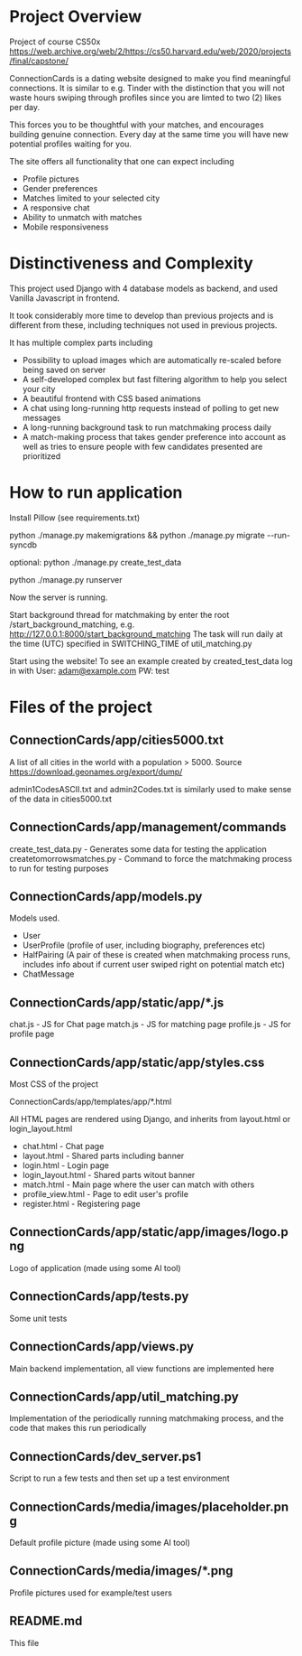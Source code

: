 # Project Overview

Project of course CS50x https://web.archive.org/web/2/https://cs50.harvard.edu/web/2020/projects/final/capstone/

ConnectionCards is a dating website designed to make you find meaningful connections. It is similar to e.g. Tinder with the distinction that you will not waste hours swiping through profiles since you are limted to two (2) likes per day.

This forces you to be thoughtful with your matches, and encourages building genuine connection. Every day at the same time you will have new potential profiles waiting for you.

The site offers all functionality that one can expect including
- Profile pictures
- Gender preferences
- Matches limited to your selected city
- A responsive chat
- Ability to unmatch with matches
- Mobile responsiveness

# Distinctiveness and Complexity


This project used Django with 4 database models as backend, and used Vanilla Javascript in frontend.

It took considerably more time to develop than previous projects and is different from these, including techniques not used in previous projects.

It has multiple complex parts including
- Possibility to upload images which are automatically re-scaled before being saved on server
- A self-developed complex but fast filtering algorithm to help you select your city
- A beautiful frontend with CSS based animations
- A chat using long-running http requests instead of polling to get new messages
- A long-running background task to run matchmaking process daily
- A match-making process that takes gender preference into account as well as tries to ensure people with few candidates presented are prioritized

# How to run application
Install Pillow (see requirements.txt)

python ./manage.py makemigrations &&
python ./manage.py migrate --run-syncdb


optional:
python ./manage.py create_test_data

python ./manage.py runserver

Now the server is running.

Start background thread for matchmaking by enter the root /start_background_matching, e.g. http://127.0.0.1:8000/start_background_matching
The task will run daily at the time (UTC) specified in SWITCHING_TIME of util_matching.py

Start using the website! To see an example created by created_test_data log in with User: adam@example.com  PW: test

# Files of the project

## ConnectionCards/app/cities5000.txt
A list of all cities in the world with a population > 5000. Source https://download.geonames.org/export/dump/

admin1CodesASCII.txt and admin2Codes.txt is similarly used to make sense of the data in cities5000.txt

## ConnectionCards/app/management/commands
create_test_data.py - Generates some data for testing the application
createtomorrowsmatches.py - Command to force the matchmaking process to run for testing purposes

## ConnectionCards/app/models.py
Models used.
- User
- UserProfile (profile of user, including biography, preferences etc)
- HalfPairing (A pair of these is created when matchmaking process runs, includes info about if current user swiped right on potential match etc)
- ChatMessage

## ConnectionCards/app/static/app/*.js
chat.js - JS for Chat page
match.js - JS for matching page
profile.js - JS for profile page


## ConnectionCards/app/static/app/styles.css
Most CSS of the project

ConnectionCards/app/templates/app/*.html

All HTML pages are rendered using Django, and inherits from layout.html or login_layout.html

- chat.html - Chat page
- layout.html - Shared parts including banner
- login.html - Login page
- login_layout.html - Shared parts witout banner
- match.html - Main page where the user can match with others
- profile_view.html - Page to edit user's profile
- register.html - Registering page

## ConnectionCards/app/static/app/images/logo.png
Logo of application (made using some AI tool)

## ConnectionCards/app/tests.py
Some unit tests

## ConnectionCards/app/views.py
Main backend implementation, all view functions are implemented here

## ConnectionCards/app/util_matching.py
Implementation of the periodically running matchmaking process, and the code that makes this run periodically

## ConnectionCards/dev_server.ps1
Script to run a few tests and then set up a test environment

## ConnectionCards/media/images/placeholder.png
Default profile picture (made using some AI tool)

## ConnectionCards/media/images/*.png
Profile pictures used for example/test users

## README.md
This file

